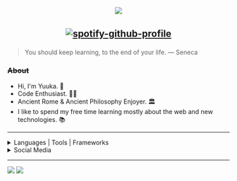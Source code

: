 <p align="center">
<img src="https://media0.giphy.com/media/Z4W1tV78EbSY5kSE22/giphy.gif?cid=790b7611d1b300a0e3e4f3521e33f105d951d8e4af27d649&rid=giphy.gif&ct=g" width="50%">
</p>

## <p align="center">[![spotify-github-profile](https://spotify-github-profile.vercel.app/api/view?uid=b5wi0yuy4dxha6bsannjgel18&cover_image=true&theme=novatorem&bar_color=800020&bar_color_cover=false)](https://github.com/kittinan/spotify-github-profile)</p>

> You should keep learning, to the end of your life. — Seneca

### ~~About~~

<ul>
  <li>Hi, I'm Yuuka. 👋</li>
  <li>Code Enthusiast. 👨‍💻</li>
  <li>Ancient Rome & Ancient Philosophy Enjoyer. 🏛</li>
  <li>I like to spend my free time learning mostly about the web and new technologies. 📚</li>
</ul>

---

<details>
  <summary>
    Languages | Tools | Frameworks
  </summary>
    <img src="img/html5.png" >
    <img src="img/css.png" >
    <img src="img/javascript.png">
    <img src="img/react.png" >
    <img src="img/node.png" >
    <img width="48px" height="48px" src="img/sass.png" >
    <img src="img/bootstrap.png" >
    <img src="img/github.png" >
    <img src="img/git.png" >
    <img src="img/visualstudiocode.png" >
    <img src="img/linux.png" >
</details>

<details>
<summary>Social Media</summary>
  
- 💬 [Twitter](https://twitter.com/yuukasuoh)
  
- 💬 Discord - Вук#1097
</details>

---

<p>
  <img width="48%" src="https://github-readme-stats.vercel.app/api?username=YuukaDev&show_icons=true&theme=tokyonight" />
  <img width="48%" src="https://github-readme-streak-stats.herokuapp.com/?user=YuukaDev&theme=tokyonight" />
</p>

